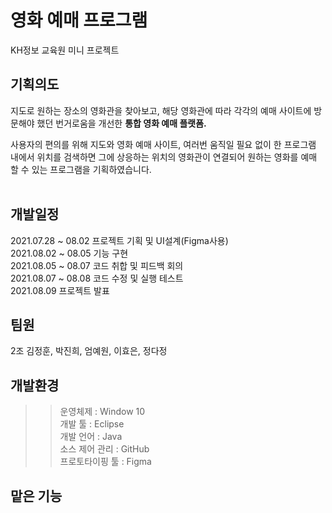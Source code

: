 # 영화 예매 프로그램
KH정보 교육원 미니 프로젝트 

## 기획의도
지도로 원하는 장소의 영화관을 찾아보고, 해당 영화관에 따라 각각의 예매 사이트에 방문해야 했던 번거로움을 개선한 <b>통합 영화 예매 플랫폼. </b><br>

사용자의 편의를 위해 지도와 영화 예매 사이트, 여러번 움직일 필요 없이 한 프로그램 내에서 위치를 검색하면 그에 상응하는 위치의 영화관이 연결되어 원하는 영화를 예매 할 수 있는 프로그램을 기획하였습니다. <br><br>

## 개발일정
2021.07.28 ~ 08.02 프로젝트 기획 및 UI설계(Figma사용)<br>
2021.08.02 ~ 08.05 기능 구현 <br>
2021.08.05 ~ 08.07 코드 취합 및 피드백 회의<br>
2021.08.07 ~ 08.08 코드 수정 및 실행 테스트<br>
2021.08.09 프로젝트 발표<br>

##

## 팀원
2조 김정훈, 박진희, 엄예원, 이효은, 정다정
<br>

## 개발환경
>>운영체제 : Window 10<br>
>>개발 툴 : Eclipse <br>
>>개발 언어 : Java <br>
>>소스 제어 관리 : GitHub <br>
>>프로토타이핑 툴 : Figma <br>


## 맡은 기능
